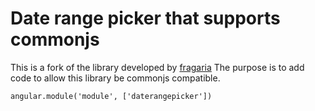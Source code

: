 # Date range picker that supports commonjs
This is a fork of the library developed by [fragaria](https://github.com/fragaria/angular-daterangepicker)
The purpose is to add code to allow this library be commonjs compatible.

```
angular.module('module', ['daterangepicker'])
```